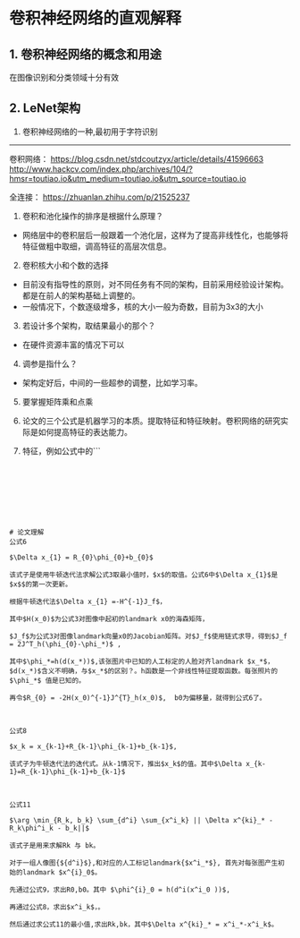 # 卷积神经网络的直观解释

## 1. 卷积神经网络的概念和用途
在图像识别和分类领域十分有效

## 2. LeNet架构

1. 卷积神经网络的一种,最初用于字符识别

---
卷积网络：
https://blog.csdn.net/stdcoutzyx/article/details/41596663
http://www.hackcv.com/index.php/archives/104/?hmsr=toutiao.io&utm_medium=toutiao.io&utm_source=toutiao.io

全连接：
https://zhuanlan.zhihu.com/p/21525237


1. 卷积和池化操作的排序是根据什么原理？
- 网络层中的卷积层后一般跟着一个池化层，这样为了提高非线性化，也能够将特征做粗中取细，调高特征的高层次信息。


2. 卷积核大小和个数的选择
- 目前没有指导性的原则，对不同任务有不同的架构，目前采用经验设计架构。都是在前人的架构基础上调整的。
- 一般情况下，个数逐级增多，核的大小一般为奇数，目前为3x3的大小

3. 若设计多个架构，取结果最小的那个？
- 在硬件资源丰富的情况下可以

4. 调参是指什么？
- 架构定好后，中间的一些超参的调整，比如学习率。

5. 要掌握矩阵乘和点乘

6. 论文的三个公式是机器学习的本质。提取特征和特征映射。卷积网络的研究实际是如何提高特征的表达能力。
7. 特征，例如公式中的```

```








# 论文理解
公式6

$\Delta x_{1} = R_{0}\phi_{0}+b_{0}$

该式子是使用牛顿迭代法求解公式3取最小值时，$x$的取值。公式6中$\Delta x_{1}$是$x$$的第一次更新。

根据牛顿迭代法$\Delta x_{1} =-H^{-1}J_f$，

其中$H(x_0)$为公式3对图像中起初的landmark x0的海森矩阵，

$J_f$为公式3对图像landmark向量x0的Jacobian矩阵。对$J_f$使用链式求导，得到$J_f = 2J^T_h(\phi_{0}-\phi_*)$ ,

其中$\phi_*=h(d(x_*))$,该张图片中已知的人工标定的人脸对齐landmark $x_*$，$d(x_*)$含义不明确，与$x_*$的区别？。h函数是一个非线性特征提取函数。每张照片的$\phi_*$ 值是已知的。

再令$R_{0} = -2H(x_0)^{-1}J^{T}_h(x_0)$,  b0为偏移量，就得到公式6了。



公式8

$x_k = x_{k-1}+R_{k-1}\phi_{k-1}+b_{k-1}$,

该式子为牛顿迭代法的迭代式。从k-1情况下，推出$x_k$的值。其中$\Delta x_{k-1}=R_{k-1}\phi_{k-1}+b_{k-1}$



公式11

$\arg \min_{R_k, b_k} \sum_{d^i} \sum_{x^i_k} || \Delta x^{ki}_* - R_k\phi^i_k - b_k||$

该式子是用来求解Rk 与 bk。

对于一组人像图{${d^i}$},和对应的人工标记landmark{$x^i_*$}, 首先对每张图产生初始的landmark $x^{i}_0$。

先通过公式9，求出R0,b0。其中 $\phi^{i}_0 = h(d^i(x^i_0 ))$, 

再通过公式8，求出$x^i_k$，。

然后通过求公式11的最小值,求出Rk,bk，其中$\Delta x^{ki}_* = x^i_*-x^i_k$。
